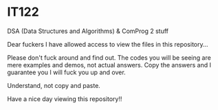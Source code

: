 # IT122
DSA (Data Structures and Algorithms) & ComProg 2 stuff

Dear fuckers I have allowed access to view the files in this repository...

Please don't fuck around and find out. The codes you will be seeing are mere examples and demos, not actual answers.
Copy the answers and I guarantee you I will fuck you up and over.

Understand, not copy and paste.

Have a nice day viewing this repository!!
